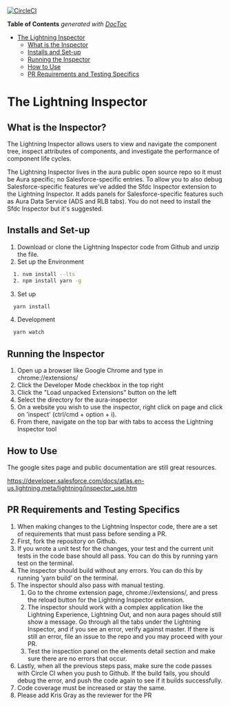 [![CircleCI](https://circleci.com/gh/forcedotcom/lightning-inspector.svg?style=svg)](https://circleci.com/gh/forcedotcom/lightning-inspector)

<!-- START doctoc generated TOC please keep comment here to allow auto update -->
<!-- DON'T EDIT THIS SECTION, INSTEAD RE-RUN doctoc TO UPDATE -->
**Table of Contents**  *generated with [DocToc](https://github.com/thlorenz/doctoc)*

- [The Lightning Inspector](#the-lightning-inspector)
  - [What is the Inspector](#what-is-the-inspector)
  - [Installs and Set-up](#installs-and-set-up)
  - [Running the Inspector](#running-the-inspector)
  - [How to Use](#how-to-use)
  - [PR Requirements and Testing Specifics](#PR-requirements-and-testing-specifics)


<!-- END doctoc generated TOC please keep comment here to allow auto update -->

# The Lightning Inspector


## What is the Inspector? 

The Lightning Inspector allows users to view and navigate the component tree, inspect attributes of components, and investigate the performance of component life cycles. 

The Lightning Inspector lives in the aura public open source repo so it must be Aura specific; no Salesforce-specific entries. To allow you to also debug Salesforce-specific features we've added the Sfdc Inspector extension to the Lightning Inspector. It adds panels for Salesforce-specific features such as Aura Data Service (ADS and RLB tabs). You do not need to install the Sfdc Inspector but it's suggested.



## Installs and Set-up  

1. Download or clone the Lightning Inspector code from Github and unzip the file.
2. Set up the Environment
```sh
  1. nvm install --lts
  2. npm install yarn -g 
```
3. Set up
```sh
  yarn install 
```
4. Development 
```sh
  yarn watch 
```


## Running the Inspector   

1. Open up a browser like Google Chrome and type in chrome://extensions/ 
2. Click the Developer Mode checkbox in the top right
3. Click the "Load unpacked Extensions" button on the left 
4. Select the directory for the aura-inspector
5. On a website you wish to use the inspector, right click on page and click on 'inspect' (ctrl/cmd + option + i).
6. From there, navigate on the top bar with tabs to access the Lightning Inspector tool



## How to Use 

The google sites page and public documentation are still great resources.

https://developer.salesforce.com/docs/atlas.en-us.lightning.meta/lightning/inspector_use.htm



## PR Requirements and Testing Specifics 

1. When making changes to the Lightning Inspector code, there are a set of requirements that must pass before sending a PR. 
2. First, fork the repository on Github. 
3. If you wrote a unit test for the changes, your test and the current unit tests in the code base should all pass. You can do this by running yarn test on the terminal. 
4. The inspector should build without any errors. You can do this by running ‘yarn build’ on the terminal. 
5. The inspector should also pass with manual testing. 
    1. Go to the chrome extension page, chrome://extensions/, and press the reload button for the Lightning Inspector extension. 
    2. The inspector should work with a complex application like the Lightning Experience, Lightning Out, and non aura pages should still show a message. Go through all the tabs under the Lightning Inspector, and if you see an error, verify against master. If there is still an error, file an issue to the repo and you may proceed with your PR.
    3. Test the inspection panel on the elements detail section and make sure there are no errors that occur. 
6. Lastly, when all the previous steps pass, make sure the code passes with Circle CI when you push to Github. If the build fails, you should debug the error, and push the code again to see if it builds successfully.
7. Code coverage must be increased or stay the same.
8. Please add Kris Gray as the reviewer for the PR 
    



 
